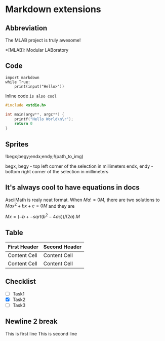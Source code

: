 Markdown extensions
===================

Abbreviation
------------

The MLAB project is truly awesome!

*[MLAB]: Modular LABoratory


Code
----

```python3
import markdown
while True:
    print(input("Hello>"))
```

Inline code `is also cool`

```c
#include <stdio.h>

int main(argv**, argc**) {
    printf("Hello World\n\r");
    return 0
}
```

Sprites
-------

!begx;begy;endx;endy;!(path_to_img)

begx, begy - top left corner of the selection in millimeters
endx, endy - bottom right corner of the selection in millimeters

It's always cool to have equations in docs
------------------------------------------

AsciiMath is realy neat format.
When $Ma != 0M$, there are two solutions to $M ax^2 + bx + c = 0 M$ and they are 

$M x = (-b +- sqrt(b^2-4ac))/(2a) . M$

Table
-----

First Header  | Second Header
------------- | -------------
Content Cell  | Content Cell
Content Cell  | Content Cell

Checklist
---------

* [ ] Task1
* [x] Task2
* [ ] Task3

Newline 2 break
---------------

This is first line
This is second line

